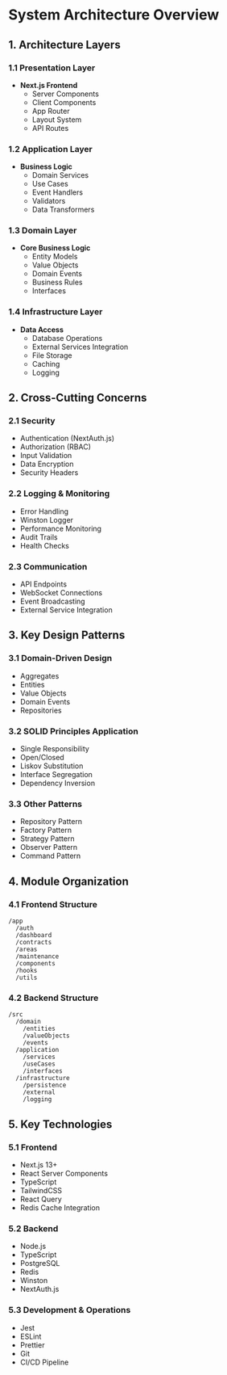 # System Architecture Overview

## 1. Architecture Layers

### 1.1 Presentation Layer
- **Next.js Frontend**
  - Server Components
  - Client Components
  - App Router
  - Layout System
  - API Routes

### 1.2 Application Layer
- **Business Logic**
  - Domain Services
  - Use Cases
  - Event Handlers
  - Validators
  - Data Transformers

### 1.3 Domain Layer
- **Core Business Logic**
  - Entity Models
  - Value Objects
  - Domain Events
  - Business Rules
  - Interfaces

### 1.4 Infrastructure Layer
- **Data Access**
  - Database Operations
  - External Services Integration
  - File Storage
  - Caching
  - Logging

## 2. Cross-Cutting Concerns

### 2.1 Security
- Authentication (NextAuth.js)
- Authorization (RBAC)
- Input Validation
- Data Encryption
- Security Headers

### 2.2 Logging & Monitoring
- Error Handling
- Winston Logger
- Performance Monitoring
- Audit Trails
- Health Checks

### 2.3 Communication
- API Endpoints
- WebSocket Connections
- Event Broadcasting
- External Service Integration

## 3. Key Design Patterns

### 3.1 Domain-Driven Design
- Aggregates
- Entities
- Value Objects
- Domain Events
- Repositories

### 3.2 SOLID Principles Application
- Single Responsibility
- Open/Closed
- Liskov Substitution
- Interface Segregation
- Dependency Inversion

### 3.3 Other Patterns
- Repository Pattern
- Factory Pattern
- Strategy Pattern
- Observer Pattern
- Command Pattern

## 4. Module Organization

### 4.1 Frontend Structure
```
/app
  /auth
  /dashboard
  /contracts
  /areas
  /maintenance
  /components
  /hooks
  /utils
```

### 4.2 Backend Structure
```
/src
  /domain
    /entities
    /valueObjects
    /events
  /application
    /services
    /useCases
    /interfaces
  /infrastructure
    /persistence
    /external
    /logging
```

## 5. Key Technologies

### 5.1 Frontend
- Next.js 13+
- React Server Components
- TypeScript
- TailwindCSS
- React Query
- Redis Cache Integration

### 5.2 Backend
- Node.js
- TypeScript
- PostgreSQL
- Redis
- Winston
- NextAuth.js

### 5.3 Development & Operations
- Jest
- ESLint
- Prettier
- Git
- CI/CD Pipeline
